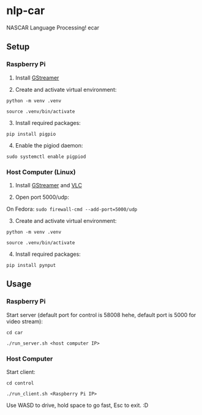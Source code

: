 # nlp-car
NASCAR Language Processing!
ecar

## Setup
### Raspberry Pi

1. Install [GStreamer](https://gstreamer.freedesktop.org/documentation/installing/on-linux.html?gi-language=c)

2. Create and activate virtual environment:

`python -m venv .venv`

`source .venv/bin/activate`

3. Install required packages:

`pip install pigpio`

4. Enable the pigiod daemon:

`sudo systemctl enable pigpiod`

### Host Computer (Linux)

1. Install [GStreamer](https://gstreamer.freedesktop.org/documentation/installing/on-linux.html?gi-language=c) and [VLC](https://www.videolan.org/vlc/#download)

2. Open port 5000/udp:

On Fedora: `sudo firewall-cmd --add-port=5000/udp`

3. Create and activate virtual environment:

`python -m venv .venv`

`source .venv/bin/activate`

4. Install required packages:

`pip install pynput`

## Usage
### Raspberry Pi

Start server (default port for control is 58008 hehe, default port is 5000 for video stream):

`cd car`

`./run_server.sh <host computer IP>`

### Host Computer
Start client:

`cd control`

`./run_client.sh <Raspberry Pi IP>`

Use WASD to drive, hold space to go fast, Esc to exit. :D
